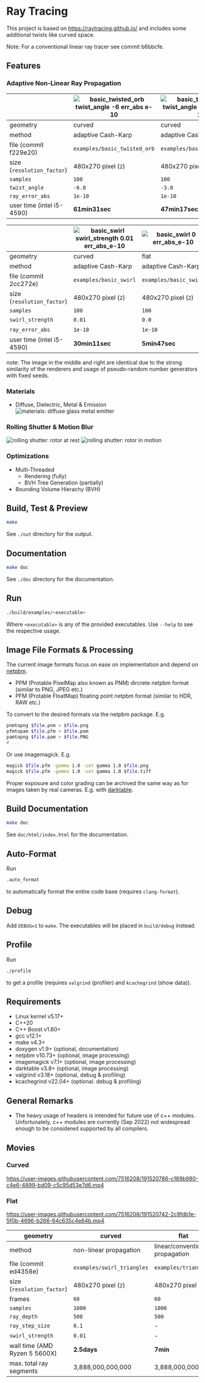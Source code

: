 # Ray Tracing

This project is based on https://raytracing.github.io/ and includes some
additional twists like curved space.

Note: For a conventional linear ray tracer see commit b6bbcfe.

## Features

### Adaptive Non-Linear Ray Propagation

| | ![basic_twisted_orb twist_angle -6 err_abs e-10](https://user-images.githubusercontent.com/7516208/192962185-89160c38-3620-4540-af3a-fbbe8e942959.png) | ![basic_twisted_orb twist_angle -3 err_abs e-10](https://user-images.githubusercontent.com/7516208/192967775-2a06da8e-ee4b-41ab-a1a6-5d22074014d6.png) | ![basic_twisted_orb angle_0 err_abs_e-10](https://user-images.githubusercontent.com/7516208/192968225-010ed177-3f5e-46f5-8a9f-00d100836863.png) |
|-|-|-|-|
| geometry | curved | curved | flat |
| method | adaptive Cash-Karp | adaptive Cash-Karp | adaptive Cash-Karp |
file (commit f229e20) | `examples/basic_twisted_orb` | `examples/basic_twisted_orb` | `examples/basic_twisted_orb` |
| size (`resolution_factor`) | 480x270 pixel (`2`) | 480x270 pixel (`2`) | 480x270 pixel (`2`) |
| `samples` | `100` | `100` | `100` |
| `twist_angle` | `-6.0` | `-3.0` | `0.0` |
| `ray_error_abs` | `1e-10` | `1e-10` | `1e-3` |
| user time (intel i5-4590) | **61min31sec** | **47min17sec** | **2min41sec** |

| | ![basic_swirl swirl_strength 0.01 err_abs_e-10](https://user-images.githubusercontent.com/7516208/192981000-2349c392-176a-4f33-be48-0b0274f01479.png) | ![basic_swirl 0 err_abs_e-10](https://user-images.githubusercontent.com/7516208/192981968-11b7b375-a414-477b-a0dc-6a2792e8b95b.png) | ![basic_euclidean](https://user-images.githubusercontent.com/7516208/192982282-e9f082dc-b6a0-4955-b049-eed96a2e908e.png) |
|-|-|-|-|
| geometry | curved | flat | flat |
| method | adaptive Cash-Karp | adaptive Cash-Karp | linear |
file (commit 2cc272e) | `examples/basic_swirl` | `examples/basic_swirl` | `examples/basic_euclidean` |
| size (`resolution_factor`) | 480x270 pixel (`2`) | 480x270 pixel (`2`) | 480x270 pixel (`2`) |
| `samples` | `100` | `100` | `100` |
| `swirl_strength` | `0.01` | `0.0` | - |
| `ray_error_abs` | `1e-10` | `1e-10` | - |
| user time (intel i5-4590) | **30min11sec** | **5min47sec** | **9sec** |

note: The image in the middle and right are identical due to the strong similarity of the renderers and usage of pseudo-random number generators with fixed seeds.

### Materials
- Diffuse, Dielectric, Metal & Emission
    ![materials: diffuse glass metal emitter](https://user-images.githubusercontent.com/7516208/172666620-63556ff1-4056-4c56-963e-976d66ede688.png)

### Rolling Shutter & Motion Blur
![rolling shutter: rotor at rest](https://user-images.githubusercontent.com/7516208/172665290-341e4786-5dcd-45e0-b850-2956b121007c.png)
![rolling shutter: rotor in motion](https://user-images.githubusercontent.com/7516208/172665270-88ba7a69-5337-4cf6-bba5-7247ee334ffb.png)

### Optimizations
- Multi-Threaded
    - Rendering (fully)
    - BVH Tree Generation (partially)
- Bounding Volume Hierachy (BVH)


## Build, Test & Preview
```bash
make
```
See `./out` directory for the output.

## Documentation
```bash
make doc
```
See `./doc` directory for the documentation.


## Run
```bash
./build/examples/<executable>
```
Where `<executable>` is any of the provided executables.
Use `--help` to see the respective usage.

## Image File Formats & Processing
The current image formats focus on ease on implementation and depend on [netpbm][netpbm].
- PPM (Protable PixelMap also known as PNM) dircrete netpbm format (similar to PNG, JPEG etc.)
- PFM (Protable FloatMap) floating point netpbm format (similar to HDR, RAW etc.)

To convert to the desired formats via the netpbm package.
E.g.
```bash
pnmtopng $file.pnm > $file.png
pfmtopam $file.pfm > $file.pam
pamtopng $file.pam > $file.PNG
# ...
```

Or use imagemagick. E.g.
```bash
magick $file.pfm -gamma 1.0 -set gamma 1.0 $file.png
magick $file.pfm -gamma 1.0 -set gamma 1.0 $file.tiff
```

Proper exposure and color grading can be archived the same way as for images
taken by real cameras. E.g. with [darktable][darktable].

## Build Documentation
```bash
make doc
```
See `doc/html/index.html` for the documentation.

## Auto-Format
Run
```bash
.auto_format
```
to automatically format the entire code base (requires `clang-format`).

## Debug
Add `DEBUG=1` to `make`. The executables will be placed in `build/debug` instead.

## Profile
Run
```bash
./profile
```
to get a profile (requires `valgrind` (profiler) and `kcachegrind` (show data)).

## Requirements

- Linux kernel v5.17+
- C++20
- C++ Boost v1.80+
- gcc v12.1+
- make v4.3+
- doxygen v1.9+ (optional, documentation)
- netpbm v10.73+ (optional, image processing)
- imagemagick v7.1+ (optional, image processing)
- darktable v3.8+ (optional, image processing)
- valgrind v3.18+ (optional, debug & profiling)
- kcachegrind v22.04+ (optional. debug & profiling)

## General Remarks

- The heavy usage of headers is intended for future use of c++ modules.
  Unfortunately, c++ modules are currently (Sep 2022) not widespread enough to
  be considered supported by all compilers.

## Movies

### Curved
https://user-images.githubusercontent.com/7516208/191520786-c169b980-c4e6-4899-bd09-c5c95d53e7d6.mp4

### Flat
https://user-images.githubusercontent.com/7516208/191520742-2c9fdb1e-5f0b-4696-b266-64c635c4e64b.mp4

| geometry | curved | flat |
|-|-|-|
| method | non-linear propagation | linear/conventional propagation |
file (commit ed4358e) | `examples/swirl_triangles` | `examples/triangles` |
| size (`resolution_factor`) | 480x270 pixel (`2`) | 480x270 pixel (`2`) |
| frames | `60` | `60` |
| `samples` | `1000` | `1000` |
| `ray_depth` | `500` | `500` |
| `ray_step_size` | `0.1` | - |
| `swirl_strength` | `0.01` | - |
| wall time (AMD Ryzen 5 5600X) | **2.5days** | **7min** |
| max. total ray segments | 3,888,000,000,000 | 3,888,000,000,000 |

[netpbm]: https://en.wikipedia.org/wiki/Netpbm
[darktable]: https://www.darktable.org/
